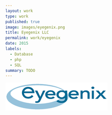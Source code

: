```yaml
---
layout: work
type: work
published: true
image: images/eyegenix.png
title: Eyegenix LLC
permalink: work/eyegenix
date: 2015
labels:
  - Database
  - php
  - SQL
summary: TODO
---
```


<div class="ui small rounded images">
  <img class="ui image" src="../images/eyegenix.png">
</div>

